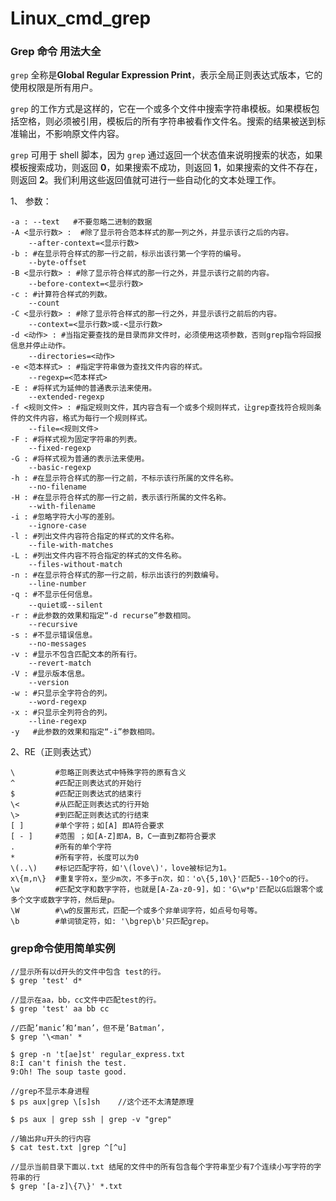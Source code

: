 # Linux_cmd_grep

<!-- create time: 2016-03-25 10:24:02  -->

<!-- This file is created from $MARBOO_HOME/.media/starts/default.md
本文件由 $MARBOO_HOME/.media/starts/default.md 复制而来 -->

### Grep 命令 用法大全

`grep` 全称是**Global Regular Expression Print**，表示全局正则表达式版本，它的使用权限是所有用户。

`grep` 的工作方式是这样的，它在一个或多个文件中搜索字符串模板。如果模板包括空格，则必须被引用，模板后的所有字符串被看作文件名。搜索的结果被送到标准输出，不影响原文件内容。

`grep` 可用于 shell 脚本，因为 `grep` 通过返回一个状态值来说明搜索的状态，如果模板搜索成功，则返回 **0**，如果搜索不成功，则返回 **1**，如果搜索的文件不存在，则返回 **2**。我们利用这些返回值就可进行一些自动化的文本处理工作。

1、 参数：

    -a : --text   #不要忽略二进制的数据
    -A <显示行数> :  #除了显示符合范本样式的那一列之外，并显示该行之后的内容。
        --after-context=<显示行数>
    -b : #在显示符合样式的那一行之前，标示出该行第一个字符的编号。
        --byte-offset
    -B <显示行数> : #除了显示符合样式的那一行之外，并显示该行之前的内容。
        --before-context=<显示行数>
    -c : #计算符合样式的列数。
        --count
    -C <显示行数> : #除了显示符合样式的那一行之外，并显示该行之前后的内容。   
        --context=<显示行数>或-<显示行数>
    -d <动作> : #当指定要查找的是目录而非文件时，必须使用这项参数，否则grep指令将回报信息并停止动作。   
        --directories=<动作>   
    -e <范本样式> : #指定字符串做为查找文件内容的样式。   
        --regexp=<范本样式>   
    -E : #将样式为延伸的普通表示法来使用。   
        --extended-regexp   
    -f <规则文件> : #指定规则文件，其内容含有一个或多个规则样式，让grep查找符合规则条件的文件内容，格式为每行一个规则样式。   
        --file=<规则文件>   
    -F : #将样式视为固定字符串的列表。   
        --fixed-regexp   
    -G : #将样式视为普通的表示法来使用。   
        --basic-regexp       
    -h : #在显示符合样式的那一行之前，不标示该行所属的文件名称。   
        --no-filename       
    -H : #在显示符合样式的那一行之前，表示该行所属的文件名称。   
        --with-filename       
    -i : #忽略字符大小写的差别。   
        --ignore-case       
    -l : #列出文件内容符合指定的样式的文件名称。   
        --file-with-matches       
    -L : #列出文件内容不符合指定的样式的文件名称。   
        --files-without-match       
    -n : #在显示符合样式的那一行之前，标示出该行的列数编号。   
        --line-number       
    -q : #不显示任何信息。   
        --quiet或--silent       
    -r : #此参数的效果和指定“-d recurse”参数相同。   
        --recursive       
    -s : #不显示错误信息。   
        --no-messages       
    -v : #显示不包含匹配文本的所有行。   
        --revert-match       
    -V : #显示版本信息。   
        --version       
    -w : #只显示全字符合的列。   
        --word-regexp       
    -x : #只显示全列符合的列。   
        --line-regexp       
    -y   #此参数的效果和指定“-i”参数相同。
    

2、RE（正则表达式）

    \         #忽略正则表达式中特殊字符的原有含义
    ^         #匹配正则表达式的开始行
    $         #匹配正则表达式的结束行
    \<        #从匹配正则表达式的行开始
    \>        #到匹配正则表达式的行结束
    [ ]       #单个字符；如[A] 即A符合要求
    [ - ]     #范围 ；如[A-Z]即A，B，C一直到Z都符合要求
    .         #所有的单个字符
    *         #所有字符，长度可以为0 
    \(..\)    #标记匹配字符，如'\(love\)'，love被标记为1。       
    x\{m,n\}  #重复字符x，至少m次，不多于n次，如：'o\{5,10\}'匹配5--10个o的行。
    \w        #匹配文字和数字字符，也就是[A-Za-z0-9]，如：'G\w*p'匹配以G后跟零个或多个文字或数字字符，然后是p。   
    \W        #\w的反置形式，匹配一个或多个非单词字符，如点号句号等。   
    \b        #单词锁定符，如: '\bgrep\b'只匹配grep。 
    
### grep命令使用简单实例
    
    //显示所有以d开头的文件中包含 test的行。
    $ grep 'test' d*
    
    //显示在aa，bb，cc文件中匹配test的行。
    $ grep 'test' aa bb cc
    
    //匹配’manic’和’man’，但不是’Batman’，
    $ grep '\<man' * 
    
    $ grep -n 't[ae]st' regular_express.txt
    8:I can't finish the test.
    9:Oh! The soup taste good.
    
    //grep不显示本身进程
    $ ps aux|grep \[s]sh    //这个还不太清楚原理

    $ ps aux | grep ssh | grep -v "grep"
    
    //输出非u开头的行内容
    $ cat test.txt |grep ^[^u]
    
    //显示当前目录下面以.txt 结尾的文件中的所有包含每个字符串至少有7个连续小写字符的字符串的行
    $ grep '[a-z]\{7\}' *.txt
    